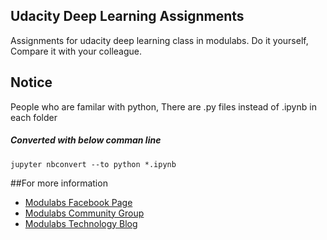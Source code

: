 ## Udacity Deep Learning Assignments
Assignments for udacity deep learning class in modulabs.
Do it yourself, Compare it with your colleague.

## Notice
People who are familar with python, There are .py files instead of .ipynb in each folder

##### *Converted with below comman line*
```linux
jupyter nbconvert --to python *.ipynb
```

##For more information
* [Modulabs Facebook Page](http://www.facebook.com/lab4all)
* [Modulabs Community Group](http://www.facebook.com/groups/modulabs)
* [Modulabs Technology Blog](http://www.whydsp.org)